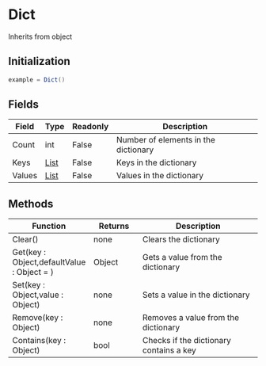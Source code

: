 # Dict
Inherits from object
## Initialization
```csharp
example = Dict()
```
## Fields
|Field|Type|Readonly|Description|
|---|---|---|---|
|Count|int|False|Number of elements in the dictionary|
|Keys|[List](../objects/List.md)|False|Keys in the dictionary|
|Values|[List](../objects/List.md)|False|Values in the dictionary|
## Methods
<table>
<colgroup><col style="width: 30%"/>
<col style="width: 20%"/>
<col style="width: 50%"/>
</colgroup>
<thead>
<tr>
<th>Function</th>
<th>Returns</th>
<th>Description</th>
</tr>
</thead>
<tbody>
<tr>
<td>Clear()</td>
<td>none</td>
<td>Clears the dictionary</td>
</tr>
<tr>
<td>Get(key : Object,defaultValue : Object = )</td>
<td>Object</td>
<td>Gets a value from the dictionary</td>
</tr>
<tr>
<td>Set(key : Object,value : Object)</td>
<td>none</td>
<td>Sets a value in the dictionary</td>
</tr>
<tr>
<td>Remove(key : Object)</td>
<td>none</td>
<td>Removes a value from the dictionary</td>
</tr>
<tr>
<td>Contains(key : Object)</td>
<td>bool</td>
<td>Checks if the dictionary contains a key</td>
</tr>
</tbody>
</table>
